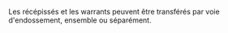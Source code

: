   
 Les récépissés et les warrants peuvent être transférés par voie d'endossement, ensemble ou séparément.  

  
